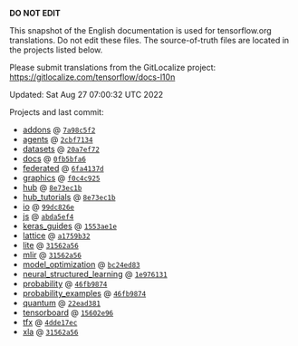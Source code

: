 __DO NOT EDIT__

This snapshot of the English documentation is used for tensorflow.org
translations. Do not edit these files. The source-of-truth files are located in
the projects listed below.

Please submit translations from the GitLocalize project: https://gitlocalize.com/tensorflow/docs-l10n

Updated: Sat Aug 27 07:00:32 UTC 2022

Projects and last commit:

- [addons](https://github.com/tensorflow/addons/tree/master/docs) @ <a href='https://github.com/tensorflow/addons/commit/7a98c5f2f940784b7480d736051be65040ed5fca'><code>7a98c5f2</code></a>
- [agents](https://github.com/tensorflow/agents/tree/master/docs) @ <a href='https://github.com/tensorflow/agents/commit/2cbf7134be5dfcaf4c97fde966b357f07b1851c6'><code>2cbf7134</code></a>
- [datasets](https://github.com/tensorflow/datasets/tree/master/docs) @ <a href='https://github.com/tensorflow/datasets/commit/20a7ef728a61486e8018cb383fb1f248b247532a'><code>20a7ef72</code></a>
- [docs](https://github.com/tensorflow/docs/tree/master/site/en) @ <a href='https://github.com/tensorflow/docs/commit/0fb5bfa60839f453fed05d53917adb8bd2460c8c'><code>0fb5bfa6</code></a>
- [federated](https://github.com/tensorflow/federated/tree/main/docs) @ <a href='https://github.com/tensorflow/federated/commit/6fa4137d5485c119560a6363c705b76aa29237b1'><code>6fa4137d</code></a>
- [graphics](https://github.com/tensorflow/graphics/tree/master/tensorflow_graphics/g3doc) @ <a href='https://github.com/tensorflow/graphics/commit/f0c4c9256c9b1a6a5337762d763e4910631c65c4'><code>f0c4c925</code></a>
- [hub](https://github.com/tensorflow/hub/tree/master/docs) @ <a href='https://github.com/tensorflow/hub/commit/8e73ec1bb7d8018dd176a873c4ab030f4933f6ea'><code>8e73ec1b</code></a>
- [hub_tutorials](https://github.com/tensorflow/hub/tree/master/examples/colab) @ <a href='https://github.com/tensorflow/hub/commit/8e73ec1bb7d8018dd176a873c4ab030f4933f6ea'><code>8e73ec1b</code></a>
- [io](https://github.com/tensorflow/io/tree/master/docs) @ <a href='https://github.com/tensorflow/io/commit/99dc826e25f753efc33535826bdb10538e83667d'><code>99dc826e</code></a>
- [js](https://github.com/tensorflow/tfjs-website/tree/master/docs) @ <a href='https://github.com/tensorflow/tfjs-website/commit/abda5ef4621d1022ec25a417f3011954318ab6b9'><code>abda5ef4</code></a>
- [keras_guides](https://github.com/tensorflow/docs/tree/snapshot-keras/site/en/guide/keras) @ <a href='https://github.com/tensorflow/docs/commit/1553ae1e4a149be71703e2ee60173b3d1e0e8c00'><code>1553ae1e</code></a>
- [lattice](https://github.com/tensorflow/lattice/tree/master/docs) @ <a href='https://github.com/tensorflow/lattice/commit/a1759b3243131cafca37d46b1977362dec8abee3'><code>a1759b32</code></a>
- [lite](https://github.com/tensorflow/tensorflow/tree/master/tensorflow/lite/g3doc) @ <a href='https://github.com/tensorflow/tensorflow/commit/31562a56e238f27c4e694cba9273941511dc4205'><code>31562a56</code></a>
- [mlir](https://github.com/tensorflow/tensorflow/tree/master/tensorflow/compiler/mlir/g3doc) @ <a href='https://github.com/tensorflow/tensorflow/commit/31562a56e238f27c4e694cba9273941511dc4205'><code>31562a56</code></a>
- [model_optimization](https://github.com/tensorflow/model-optimization/tree/master/tensorflow_model_optimization/g3doc) @ <a href='https://github.com/tensorflow/model-optimization/commit/bc24ed839e7461572e7caf9204e6b8f0c3ec6461'><code>bc24ed83</code></a>
- [neural_structured_learning](https://github.com/tensorflow/neural-structured-learning/tree/master/g3doc) @ <a href='https://github.com/tensorflow/neural-structured-learning/commit/1e9761315153c88a9bfdebd7d081dac7fea3fedd'><code>1e976131</code></a>
- [probability](https://github.com/tensorflow/probability/tree/main/tensorflow_probability/g3doc) @ <a href='https://github.com/tensorflow/probability/commit/46fb987418b12c65d42555b840cc7496cf0fde5c'><code>46fb9874</code></a>
- [probability_examples](https://github.com/tensorflow/probability/tree/main/tensorflow_probability/examples/jupyter_notebooks) @ <a href='https://github.com/tensorflow/probability/commit/46fb987418b12c65d42555b840cc7496cf0fde5c'><code>46fb9874</code></a>
- [quantum](https://github.com/tensorflow/quantum/tree/master/docs) @ <a href='https://github.com/tensorflow/quantum/commit/22ead381acb6446d11b4be17e03d8a57fe59a429'><code>22ead381</code></a>
- [tensorboard](https://github.com/tensorflow/tensorboard/tree/master/docs) @ <a href='https://github.com/tensorflow/tensorboard/commit/15602e96482d4bd70072dfdba1b0eb1e5d1b72b4'><code>15602e96</code></a>
- [tfx](https://github.com/tensorflow/tfx/tree/master/docs) @ <a href='https://github.com/tensorflow/tfx/commit/4dde17ecf4e3c60d0b7fe8d8ac5e70ce795abcf8'><code>4dde17ec</code></a>
- [xla](https://github.com/tensorflow/tensorflow/tree/master/tensorflow/compiler/xla/g3doc) @ <a href='https://github.com/tensorflow/tensorflow/commit/31562a56e238f27c4e694cba9273941511dc4205'><code>31562a56</code></a>

